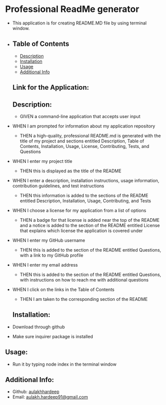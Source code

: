 # Professional ReadMe generator
- This application is for creating README.MD file by using terminal window.
- 
  ## Table of Contents 
  - [Description](#description)
  - [Installation](#installation)
  - [Usage](#usage)
  - [Additional Info](#additional-info)
  
  ## Link for the Application:
  
  ## Description:
  - GIVEN a command-line application that accepts user input
- WHEN I am prompted for information about my application repository
  - THEN a high-quality, professional README.md is generated with the title of my project and sections entitled Description, Table of Contents, Installation, Usage, License, Contributing, Tests, and Questions
- WHEN I enter my project title
  - THEN this is displayed as the title of the README
- WHEN I enter a description, installation instructions, usage information, contribution guidelines, and test instructions
  - THEN this information is added to the sections of the README entitled Description, Installation, Usage, Contributing, and Tests
- WHEN I choose a license for my application from a list of options
  - THEN a badge for that license is added near the top of the README and a notice is added to the section of the README entitled License that explains which license the application is covered under
- WHEN I enter my GitHub username
  - THEN this is added to the section of the README entitled Questions, with a link to my GitHub profile
- WHEN I enter my email address
  - THEN this is added to the section of the README entitled Questions, with instructions on how to reach me with additional questions
- WHEN I click on the links in the Table of Contents
  - THEN I am taken to the corresponding section of the README
  ## Installation:
 - Download through github
 - Make sure inquirer package is installed
  ## Usage:
 - Run it by typing node index in the terminal window
  ## Additional Info:
  - Github: [aulakhhardeep](https://github.com/aulakhhardeep)
  - Email: aulakh.hardeep91@gmail.com 
